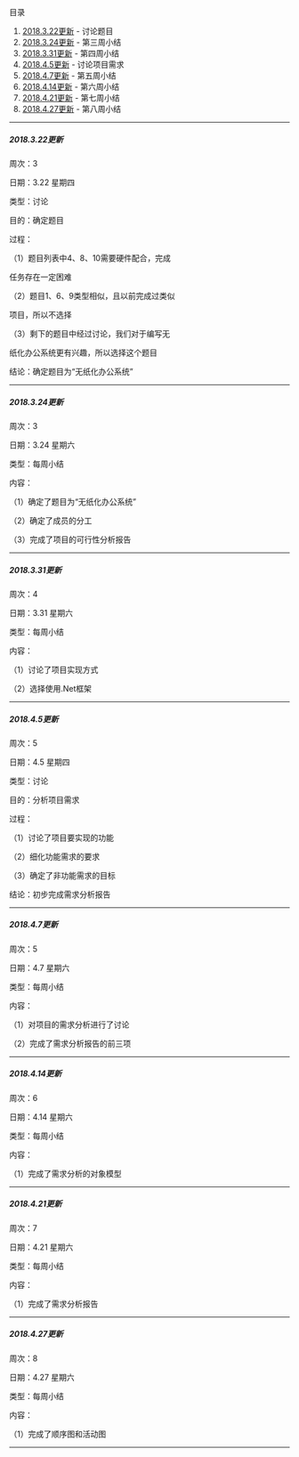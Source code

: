目录

1. [2018.3.22更新](#1)          -    讨论题目
2. [2018.3.24更新](#2)          -    第三周小结
3. [2018.3.31更新](#3)          -    第四周小结
4. [2018.4.5更新](#4)           -    讨论项目需求
5. [2018.4.7更新](#5)           -    第五周小结
6. [2018.4.14更新](#6)          -    第六周小结
7. [2018.4.21更新](#7)          -    第七周小结
8. [2018.4.27更新](#8)          -    第八周小结


---

##### <a id="1">2018.3.22更新</a>

周次：3

日期：3.22   星期四

类型：讨论

目的：确定题目

过程：

（1）题目列表中4、8、10需要硬件配合，完成

任务存在一定困难

（2）题目1、6、9类型相似，且以前完成过类似

项目，所以不选择

（3）剩下的题目中经过讨论，我们对于编写无

纸化办公系统更有兴趣，所以选择这个题目

结论：确定题目为“无纸化办公系统”

---

##### <a id="2">2018.3.24更新</a>

周次：3

日期：3.24   星期六

类型：每周小结

内容：

（1）确定了题目为“无纸化办公系统”

（2）确定了成员的分工

（3）完成了项目的可行性分析报告

---

##### <a id="3">2018.3.31更新</a>


周次：4

日期：3.31   星期六

类型：每周小结

内容：

（1）讨论了项目实现方式

（2）选择使用.Net框架

---

##### <a id="4">2018.4.5更新</a>

周次：5

日期：4.5  星期四

类型：讨论

目的：分析项目需求

过程：

（1）讨论了项目要实现的功能

（2）细化功能需求的要求

（3）确定了非功能需求的目标

结论：初步完成需求分析报告

---

##### <a id="5">2018.4.7更新</a>


周次：5

日期：4.7   星期六

类型：每周小结

内容：

（1）对项目的需求分析进行了讨论

（2）完成了需求分析报告的前三项

---

##### <a id="6">2018.4.14更新</a>


周次：6

日期：4.14   星期六

类型：每周小结

内容：

（1）完成了需求分析的对象模型

---

##### <a id="7">2018.4.21更新</a>


周次：7

日期：4.21   星期六

类型：每周小结

内容：

（1）完成了需求分析报告

---

##### <a id="8">2018.4.27更新</a>


周次：8

日期：4.27   星期六

类型：每周小结

内容：

（1）完成了顺序图和活动图

---

